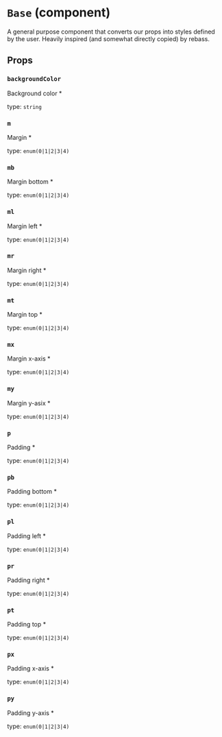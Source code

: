 `Base` (component)
==================

A general purpose component that converts our props into styles
defined by the user. Heavily inspired (and somewhat directly copied)
by rebass.

Props
-----

### `backgroundColor`

Background color *

type: `string`


### `m`

Margin *

type: `enum(0|1|2|3|4)`


### `mb`

Margin bottom *

type: `enum(0|1|2|3|4)`


### `ml`

Margin left *

type: `enum(0|1|2|3|4)`


### `mr`

Margin right *

type: `enum(0|1|2|3|4)`


### `mt`

Margin top *

type: `enum(0|1|2|3|4)`


### `mx`

Margin x-axis *

type: `enum(0|1|2|3|4)`


### `my`

Margin y-asix *

type: `enum(0|1|2|3|4)`


### `p`

Padding *

type: `enum(0|1|2|3|4)`


### `pb`

Padding bottom *

type: `enum(0|1|2|3|4)`


### `pl`

Padding left *

type: `enum(0|1|2|3|4)`


### `pr`

Padding right *

type: `enum(0|1|2|3|4)`


### `pt`

Padding top *

type: `enum(0|1|2|3|4)`


### `px`

Padding x-axis *

type: `enum(0|1|2|3|4)`


### `py`

Padding y-axis *

type: `enum(0|1|2|3|4)`

